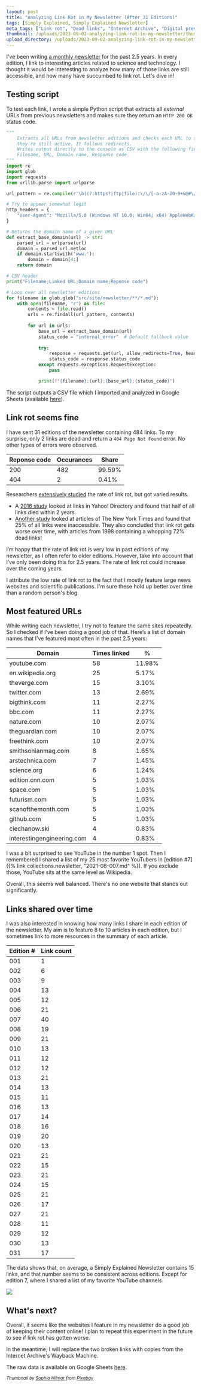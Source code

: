```yaml
---
layout: post
title: "Analyzing Link Rot in My Newsletter (After 31 Editions)"
tags: [Simply Explained, Simply Explained Newsletter]
meta_tags: ["Link rot", "Dead links", "Internet Archive", "Digital preservation", "Investigation"]
thumbnail: /uploads/2023-09-02-analyzing-link-rot-in-my-newsletter/thumb_timeline.jpg
upload_directory: /uploads/2023-09-02-analyzing-link-rot-in-my-newsletter/
---
```

I've been writing [a monthly newsletter](/newsletter) for the past 2.5 years. In every edition, I link to interesting articles related to science and technology. I thought it would be interesting to analyze how many of those links are still accessible, and how many have succumbed to link rot. Let's dive in!

<!--more-->

## Testing script
To test each link, I wrote a simple Python script that extracts all *external* URLs from previous newsletters and makes sure they return an `HTTP 200 OK`  status code.

```python
"""
    Extracts all URLs from newsletter editions and checks each URL to see if
    they're still active. It follows redirects.
    Writes output directly to the console as CSV with the following fields:
    Filename, URL, Domain name, Response code.
"""
import re
import glob
import requests 
from urllib.parse import urlparse

url_pattern = re.compile(r'\b((?:https?|ftp|file):\/\/[-a-zA-Z0-9+&@#\/%?=~_|!:,.;]*[-a-zA-Z0-9+&@#\/%=~_|])')

# Try to appear somewhat legit
http_headers = {
    "User-Agent": "Mozilla/5.0 (Windows NT 10.0; Win64; x64) AppleWebKit/537.36 (KHTML, like Gecko) Chrome/91.0.4472.124 Safari/537.36"
}

# Returns the domain name of a given URL
def extract_base_domain(url) -> str:
    parsed_url = urlparse(url)
    domain = parsed_url.netloc
    if domain.startswith('www.'):
        domain = domain[4:]
    return domain

# CSV header
print("Filename;Linked URL;Domain name;Reponse code")

# Loop over all newsletter editions
for filename in glob.glob("src/site/newsletter/**/*.md"):    
    with open(filename, "r") as file:
        contents = file.read()
        urls = re.findall(url_pattern, contents)
    
        for url in urls:
            base_url = extract_base_domain(url)
            status_code = "internal_error"  # Default fallback value
            
            try:
                response = requests.get(url, allow_redirects=True, headers=http_headers)
                status_code = response.status_code
            except requests.exceptions.RequestException:
                pass

            print(f"{filename};{url};{base_url};{status_code}")
```

The script outputs a CSV file which I imported and analyzed in Google Sheets (available [here](https://docs.google.com/spreadsheets/d/1FjfrP18U9xtWglRvvVjaCKTFvjFUSEXDx7snBHLK4WI/edit?usp=sharing)).

## Link rot seems fine
I have sent 31 editions of the newsletter containing 484 links. To my surprise, only 2 links are dead and return a `404 Page Not Found` error. No other types of errors were observed.

| Reponse code | Occurances | Share  |
| ------------ | ---------- | ------ |
| 200          | 482        | 99.59% |
| 404          | 2          | 0.41%  |

Researchers [extensively studied](https://en.wikipedia.org/wiki/Link_rot#Prevalence) the rate of link rot, but got varied results.

* A [2016 study](https://blog.zomdir.com/2017/10/the-half-life-of-link-is-two-year.html) looked at links in Yahoo! Directory and found that half of all links died within 2 years. 
* [Another study](https://www.cjr.org/analysis/linkrot-content-drift-new-york-times.php) looked at articles of The New York Times and found that 25% of all links were inaccessible. They also concluded that link rot gets worse over time, with articles from 1998 containing a whopping 72% dead links!

I’m happy that the rate of link rot is very low in past editions of my newsletter, as I often refer to older editions. However, take into account that I’ve only been doing this for 2.5 years. The rate of link rot could increase over the coming years.

I attribute the low rate of link rot to the fact that I mostly feature large news websites and scientific publications. I'm sure these hold up better over time than a random person's blog.

## Most featured URLs
While writing each newsletter, I try not to feature the same sites repeatedly. So I checked if I’ve been doing a good job of that. Here’s a list of domain names that I’ve featured most often in the past 2.5 years:

| Domain                     | Times linked | %      |
| -------------------------- | ------------ | ------ |
| youtube.com                | 58           | 11.98% |
| en.wikipedia.org           | 25           | 5.17%  |
| theverge.com               | 15           | 3.10%  |
| twitter.com                | 13           | 2.69%  |
| bigthink.com               | 11           | 2.27%  |
| bbc.com                    | 11           | 2.27%  |
| nature.com                 | 10           | 2.07%  |
| theguardian.com            | 10           | 2.07%  |
| freethink.com              | 10           | 2.07%  |
| smithsonianmag.com         | 8            | 1.65%  |
| arstechnica.com            | 7            | 1.45%  |
| science.org                | 6            | 1.24%  |
| edition.cnn.com            | 5            | 1.03%  |
| space.com                  | 5            | 1.03%  |
| futurism.com               | 5            | 1.03%  |
| scanofthemonth.com         | 5            | 1.03%  |
| github.com                 | 5            | 1.03%  |
| ciechanow.ski              | 4            | 0.83%  |
| interestingengineering.com | 4            | 0.83%  |

I was a bit surprised to see YouTube in the number 1 spot. Then I remembered I shared a list of my 25 most favorite YouTubers in [edition #7]({% link collections.newsletter, "2021-08-007.md" %}). If you exclude those, YouTube sits at the same level as Wikipedia.

Overall, this seems well balanced. There's no one website that stands out significantly.

## Links shared over time
I was also interested in knowing how many links I share in each edition of the newsletter. My aim is to feature 8 to 10 articles in each edition, but I sometimes link to more resources in the summary of each article.

| Edition # | Link count |
| --------- | ---------- |
| 001       | 1          |
| 002       | 6          |
| 003       | 9          |
| 004       | 13         |
| 005       | 12         |
| 006       | 21         |
| 007       | 40         |
| 008       | 19         |
| 009       | 21         |
| 010       | 13         |
| 011       | 12         |
| 012       | 12         |
| 013       | 21         |
| 014       | 13         |
| 015       | 11         |
| 016       | 13         |
| 017       | 14         |
| 018       | 16         |
| 019       | 20         |
| 020       | 13         |
| 021       | 21         |
| 022       | 15         |
| 023       | 21         |
| 024       | 15         |
| 025       | 21         |
| 026       | 17         |
| 027       | 21         |
| 028       | 11         |
| 029       | 12         |
| 030       | 13         |
| 031       | 17         |

The data shows that, on average, a Simply Explained Newsletter contains 15 links, and that number seems to be consistent across editions. Except for edition 7, where I shared a list of my favorite YouTube channels.

![](/uploads/2023-09-02-analyzing-link-rot-in-my-newsletter/newsletter-links-shared-over-time.svg)

## What's next?
Overall, it seems like the websites I feature in my newsletter do a good job of keeping their content online! I plan to repeat this experiment in the future to see if link rot has gotten worse.

In the meantime, I will replace the two broken links with copies from the Internet Archive's Wayback Machine.

The raw data is available on Google Sheets [here](https://docs.google.com/spreadsheets/d/1FjfrP18U9xtWglRvvVjaCKTFvjFUSEXDx7snBHLK4WI/edit?usp=sharing).


<small><i>
Thumbnail by [Sophia Hilmar](https://pixabay.com/users/shilmar-73994/?utm_source=link-attribution&utm_medium=referral&utm_campaign=image&utm_content=1244575) from [Pixabay](https://pixabay.com//?utm_source=link-attribution&utm_medium=referral&utm_campaign=image&utm_content=1244575)
</i></small>
